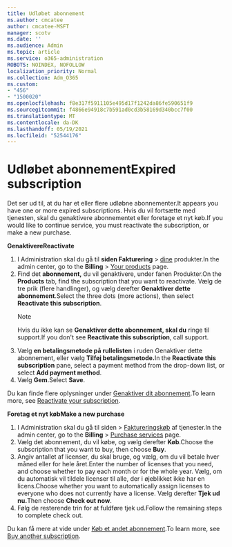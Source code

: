 ```yaml
---
title: Udløbet abonnement
ms.author: cmcatee
author: cmcatee-MSFT
manager: scotv
ms.date: ''
ms.audience: Admin
ms.topic: article
ms.service: o365-administration
ROBOTS: NOINDEX, NOFOLLOW
localization_priority: Normal
ms.collection: Adm_O365
ms.custom:
- "456"
- "1500020"
ms.openlocfilehash: f8e317f5911105e495d17f1242da86fe590651f9
ms.sourcegitcommit: f4866e94918c7b591ad0cd3b58169d340bcc7f00
ms.translationtype: MT
ms.contentlocale: da-DK
ms.lasthandoff: 05/19/2021
ms.locfileid: "52544176"
---
```

# <a name="expired-subscription"></a><span data-ttu-id="5d5e8-102">Udløbet abonnement</span><span class="sxs-lookup"><span data-stu-id="5d5e8-102">Expired subscription</span></span>

<span data-ttu-id="5d5e8-103">Det ser ud til, at du har et eller flere udløbne abonnementer.</span><span class="sxs-lookup"><span data-stu-id="5d5e8-103">It appears you have one or more expired subscriptions.</span></span> <span data-ttu-id="5d5e8-104">Hvis du vil fortsætte med tjenesten, skal du genaktivere abonnementet eller foretage et nyt køb.</span><span class="sxs-lookup"><span data-stu-id="5d5e8-104">If you would like to continue service, you must reactivate the subscription, or make a new purchase.</span></span>
  
<span data-ttu-id="5d5e8-105">**Genaktivere**</span><span class="sxs-lookup"><span data-stu-id="5d5e8-105">**Reactivate**</span></span>
  
1. <span data-ttu-id="5d5e8-106">I Administration skal du gå til **siden Fakturering** \> [dine](https://go.microsoft.com/fwlink/p/?linkid=842054) produkter.</span><span class="sxs-lookup"><span data-stu-id="5d5e8-106">In the admin center, go to the **Billing** \> [Your products](https://go.microsoft.com/fwlink/p/?linkid=842054) page.</span></span>
2. <span data-ttu-id="5d5e8-107">Find det **abonnement,** du vil genaktivere, under fanen Produkter.</span><span class="sxs-lookup"><span data-stu-id="5d5e8-107">On the **Products** tab, find the subscription that you want to reactivate.</span></span> <span data-ttu-id="5d5e8-108">Vælg de tre prik (flere handlinger), og vælg derefter **Genaktiver dette abonnement**.</span><span class="sxs-lookup"><span data-stu-id="5d5e8-108">Select the three dots (more actions), then select **Reactivate this subscription**.</span></span>
    > [!NOTE]
    > <span data-ttu-id="5d5e8-109">Hvis du ikke kan se **Genaktiver dette abonnement, skal du** ringe til support.</span><span class="sxs-lookup"><span data-stu-id="5d5e8-109">If you don't see **Reactivate this subscription**, call support.</span></span>
3. <span data-ttu-id="5d5e8-110">Vælg **en betalingsmetode på rullelisten** i ruden Genaktiver dette abonnement, eller vælg **Tilføj betalingsmetode.**</span><span class="sxs-lookup"><span data-stu-id="5d5e8-110">In the **Reactivate this subscription** pane, select a payment method from the drop-down list, or select **Add payment method**.</span></span>
4. <span data-ttu-id="5d5e8-111">Vælg **Gem**.</span><span class="sxs-lookup"><span data-stu-id="5d5e8-111">Select **Save**.</span></span>

<span data-ttu-id="5d5e8-112">Du kan finde flere oplysninger under [Genaktiver dit abonnement](/microsoft-365/commerce/subscriptions/reactivate-your-subscription).</span><span class="sxs-lookup"><span data-stu-id="5d5e8-112">To learn more, see [Reactivate your subscription](/microsoft-365/commerce/subscriptions/reactivate-your-subscription).</span></span>

<span data-ttu-id="5d5e8-113">**Foretag et nyt køb**</span><span class="sxs-lookup"><span data-stu-id="5d5e8-113">**Make a new purchase**</span></span>
  
1. <span data-ttu-id="5d5e8-114">I Administration skal du  gå til siden \> [Faktureringskøb](https://go.microsoft.com/fwlink/p/?linkid=868433) af tjenester.</span><span class="sxs-lookup"><span data-stu-id="5d5e8-114">In the admin center, go to the **Billing** \> [Purchase services](https://go.microsoft.com/fwlink/p/?linkid=868433) page.</span></span>
2. <span data-ttu-id="5d5e8-115">Vælg det abonnement, du vil købe, og vælg derefter **Køb**.</span><span class="sxs-lookup"><span data-stu-id="5d5e8-115">Choose the subscription that you want to buy, then choose **Buy**.</span></span>
3. <span data-ttu-id="5d5e8-116">Angiv antallet af licenser, du skal bruge, og vælg, om du vil betale hver måned eller for hele året.</span><span class="sxs-lookup"><span data-stu-id="5d5e8-116">Enter the number of licenses that you need, and choose whether to pay each month or for the whole year.</span></span> <span data-ttu-id="5d5e8-117">Vælg, om du automatisk vil tildele licenser til alle, der i øjeblikket ikke har en licens.</span><span class="sxs-lookup"><span data-stu-id="5d5e8-117">Choose whether you want to automatically assign licenses to everyone who does not currently have a license.</span></span> <span data-ttu-id="5d5e8-118">Vælg derefter **Tjek ud nu.**</span><span class="sxs-lookup"><span data-stu-id="5d5e8-118">Then choose **Check out now**.</span></span>
4. <span data-ttu-id="5d5e8-119">Følg de resterende trin for at fuldføre tjek ud.</span><span class="sxs-lookup"><span data-stu-id="5d5e8-119">Follow the remaining steps to complete check out.</span></span>

<span data-ttu-id="5d5e8-120">Du kan få mere at vide under [Køb et andet abonnement](/microsoft-365/commerce/buy-another-subscription).</span><span class="sxs-lookup"><span data-stu-id="5d5e8-120">To learn more, see [Buy another subscription](/microsoft-365/commerce/buy-another-subscription).</span></span>